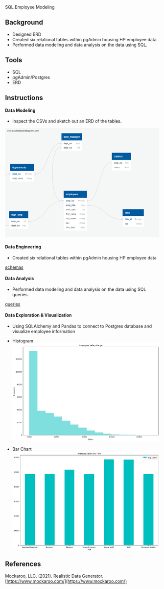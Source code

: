 SQL Employee Modeling

## Background

 * Designed ERD
 * Created six relational tables within pgAdmin housing HP employee data
 * Performed data modeling and data analysis on the data using SQL.

## Tools

 * SQL
 * pgAdmin/Postgres
 * ERD

## Instructions

#### Data Modeling

* Inspect the CSVs and sketch out an ERD of the tables.

![QuickDBD-export.png](Images/QuickDBD-export.png)

#### Data Engineering

* Created six relational tables within pgAdmin housing HP employee data

[schemas](EmployeeSQL/tables.sql)



#### Data Analysis

 * Performed data modeling and data analysis on the data using SQL queries.
 
 [queries](EmployeeSQL/queries.sql)
 
#### Data Exploration & Visualization

 * Using SQLAlchemy and Pandas to connect to Postgres database and visualize employee information


* Histogram
![histogram](Images/plot1.png)

* Bar Chart
![bar chart](Images/plot2.png)

## References

Mockaroo, LLC. (2021). Realistic Data Generator. [https://www.mockaroo.com/](https://www.mockaroo.com/)
